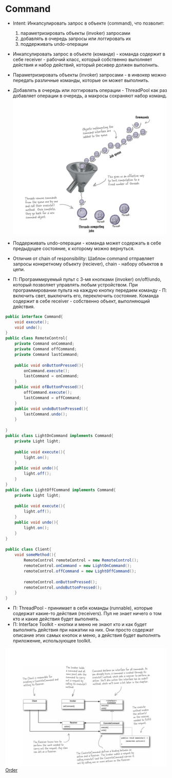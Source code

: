 # Command
+ Intent: Инкапсулировать запрос в объекте (command), что позволит: 
  1. параметризировать объекты (invoker) запросами
  2. добавлять в очередь запросы или логгировать их
  3. поддерживать undo-операции  
  
+ Инкапсулировать запрос в объекте (команде) - команда содержит в себе receiver - рабочий класс,
    который собственно выполняет действия и набор действий, который ресивер должен выполнить.
+ Параметризировать объекты (invoker) запросами - в инвокер можно передать различные команды, которые он может выполнить.
+ Добавлять в очередь или логгировать операции - ThreadPool как раз добавляет операции в очередь,
а макросы сохраняют набор команд.
![pool](pool.png)
+ Поддерживать undo-операции - команда может содержать в себе предыдущее состояние, к которому можно вернуться.

+ Отличия от chain of responsibility:
  Шаблон command отправляет запросы конкретному объекту (reciever), chain - набору объектов в цепи.

+ П: Программируемый пульт с 3-мя кнопками (invoker) on/off/undo, который позволяет управлять любым устройством. 
При программировании пульта на каждую кнопку передаем команду - П: включить свет, выключить его, переключить состояние.
Команда содержит в себе receiver - собственно объект, выполняющий действия.
```java
public interface Command{
    void execute();
    void undo();
}
public class RemoteControl{
    private Command onCommand;
    private Command offCommand;
    private Command lastCommand;
    
    public void onButtonPressed(){
        onCommand.execute();
        lastCommand = onCommand;
    }
    public void ofButtonPressed(){
        offCommand.execute();
        lastCommand = offCommand;
    }
    public void undoButtonPressed(){
        lastCommand.undo();
    }
    
}
public class LightOnCommand implements Command{
    private Light light;
    
    public void execute(){
        light.on();
    }
    public void undo(){
        light.off();
    }
}
public class LightOffCommand implements Command{
    private Light light;

    public void execute(){
        light.off();
    }
    public void undo(){
        light.on();
    }
}

public class Client{
    void someMethod(){
        RemoteControl remoteControl = new RemoteControl();
        remoteControl.onCommand = new LightOnCommand();
        remoteControl.offCommand = new LightOffCommand();
        
        remoteControl.onButtonPressed();
        remoteControl.undoButtonPressed();
    }
}
```  
+ П: ThreadPool  - принимает в себя команды (runnable), которые содержат какие-то действия (receivers).
Пул не знает ничего о том кто и какие действия будет выполнять.
+ П: Interface Toolkit - кнопки и меню не знают кто и как будет выполнять действия при нажатии на них.
Они просто содержат описание этих самых кнопок и меню, а действия будет выполнять приложение, использующее
  toolkit.

![uml](uml.png)
[Order](../../../src/main/java/arbocdi/dp/behavorial/command/Order.java)
